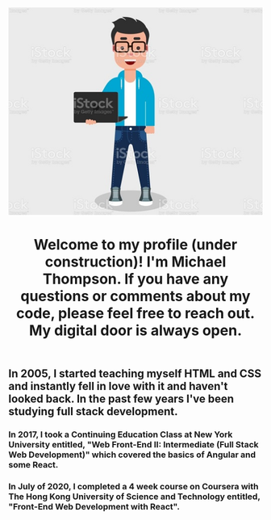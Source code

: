 
<body>
<img src="https://github.com/mikethompson100/mikethompson100/blob/master/avatar2.jpg" />
<header>
<h1>Welcome to my profile (under construction)! I'm Michael Thompson. If you have any questions or comments about my code, please feel free to reach out. My digital door is always open.</h1>
</header>
<section>
<h2>In 2005, I started teaching myself HTML and CSS and instantly fell in love with it and haven't looked back. In the past few years I've been studying full stack development.</h2>
</section>
<section>
<h3>In 2017, I took a Continuing Education Class at New York University entitled, "Web Front-End II: Intermediate (Full Stack Web Development)" which covered the basics of Angular and some React.</h3>
<h3>In July of 2020, I completed a 4 week course on Coursera with The Hong Kong University of Science and Technology entitled, "Front-End Web Development with React".</h3>
</section>
</body>
